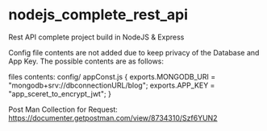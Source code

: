# nodejs_complete_rest_api
Rest API complete project build in NodeJS &amp; Express

Config file contents are not added due to keep privacy of the Database and App Key. The possible contents are as follows:

files contents:
config/
    appConst.js
    {
      exports.MONGODB_URI = "mongodb+srv://dbconnectionURL/blog";
      exports.APP_KEY = "app_sceret_to_encrypt_jwt";
    }


Post Man Collection for Request:
https://documenter.getpostman.com/view/8734310/Szf6YUN2
